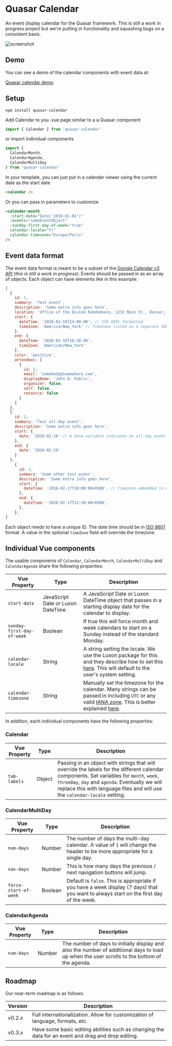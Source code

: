 # Quasar Calendar
An event display calendar for the Quasar framework. This is still a work in progress project but we're putting in functionality and squashing bugs on a consistent basis.

![screenshot](https://stormseed.github.io/quasar-calendar-demo/statics/quasar_calendar_snap.png)

## Demo

You can see a demo of the calendar components with event data at:

[Quasar calendar demo](https://stormseed.github.io/quasar-calendar-demo)

## Setup

```shell
npm install quasar-calendar
```

Add Calendar to you .vue page similar to a a Quasar component

```js
import { Calendar } from 'quasar-calendar'
```

or import individual components

```js
import {
  CalendarMonth,
  CalendarAgenda,
  CalendarMultiDay
} from 'quasar-calendar'
```

In your template, you can just put in a calendar viewer using the current date as the start date

```html
<calendar />
```

Or you can pass in parameters to customize

```html
<calendar-month
  :start-date="Date('2019-01-01')"
  :events="someEventObject"
  :sunday-first-day-of-week="true"
  calendar-locale="fr"
  calendar-timezone="Europe/Paris"
/>
```

## Event data format

The event data format is meant to be a subset of the [Google Calendar v3 API](https://developers.google.com/google-apps/calendar/v3/reference/events) (*this is still a work in progress*). Events should be passed in as an array of objects. Each object can have elements like in this example:

```js
[
  {
    id: 1,
    summary: 'Test event',
    description: 'Some extra info goes here',
    location: 'Office of the Divine Randomness, 1232 Main St., Denver, CO',
    start: {
      dateTime: '2018-02-16T14:00:00', // ISO 8601 formatted
      timeZone: 'America/New_York' // Timezone listed as a separate IANA code
    },
    end: {
      dateTime: '2018-02-16T16:30:00',
      timeZone: 'American/New_York'
    },
    color: 'positive',
    attendees: [
      {
        id: 5,
        email: 'somebody@somewhere.com',
        displayName: 'John Q. Public',
        organizer: false,
        self: false,
        resource: false
      }
    ]
  },
  {
    id: 2,
    summary: 'Test all-day event',
    description: 'Some extra info goes here',
    start: {
      date: '2018-02-16' // A date variable indicates an all-day event
    },
    end: {
      date: '2018-02-19'
    }
  },
    {
      id: 3,
      summary: 'Some other test event',
      description: 'Some extra info goes here',
      start: {
        dateTime: '2018-02-17T10:00:00+0500', // timezone embedded in dateTime
      },
      end: {
        dateTime: '2018-02-17T12:30:00+0500',
      },
    },
]
```

Each object needs to have a unique ID. The date time should be in [ISO 8601](https://en.wikipedia.org/wiki/ISO_8601) format. A value in the optional `timeZone` field will override the timezone.

## Individual Vue components

The usable components of `Calendar`, `CalendarMonth`, `CalendarMultiDay` and `CalendarAgenda` share the following properties:

| Vue Property | Type | Description |
| --- | --- | --- |
| `start-date` | JavaScript Date or Luxon DateTime | A JavaScript Date or Luxon DateTime object that passes in a starting display date for the calendar to display. |
| `sunday-first-day-of-week` | Boolean | If true this will force month and week calendars to start on a Sunday instead of the standard Monday. |
| `calendar-locale` | String | A string setting the locale. We use the Luxon package for this and they describe how to set this [here](https://moment.github.io/luxon/docs/manual/intl.html). This will default to the user's system setting. |
| `calendar-timezone` | String | Manually set the timezone for the calendar. Many strings can be passed in including `UTC` or any valid [IANA zone](https://en.wikipedia.org/wiki/List_of_tz_database_time_zones). This is better explained [here](https://moment.github.io/luxon/docs/manual/zones.html). |

In addition, each individual components have the following properties:

### Calendar
| Vue Property | Type | Description |
| --- | --- | --- |
| `tab-labels` | Object | Passing in an object with strings that will override the labels for the different calendar components. Set variables for `month`, `week`, `threeDay`, `day` and `agenda`. Eventually we will replace this with language files and will use the `calendar-locale` setting. |

### CalendarMultiDay

| Vue Property | Type | Description |
| --- | --- | --- |
| `num-days` | Number | The number of days the multi-day calendar. A value of `1` will change the header to be more appropriate for a single day. |
| `nav-days` | Number | This is how many days the previous / next navigation buttons will jump. |
| `force-start-of-week` | Boolean | Default is `false`. This is appropriate if you have a week display (7 days) that you want to always start on the first day of the week. |

### CalendarAgenda

| Vue Property | Type | Description |
| --- | --- | --- |
| `num-days` | Number | The number of days to initially display and also the number of additional days to load up when the user scrolls to the bottom of the agenda. |

## Roadmap

Our near-term roadmap is as follows:

| Version | Description |
| --- | --- |
| v0.2.x | Full internationalization. Allow for customization of language, formats, etc. |
| v0.3.x | Have some basic editing abilities such as changing the data for an event and drag and drop editing. |
